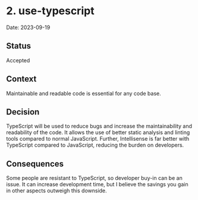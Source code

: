 # 2. use-typescript

Date: 2023-09-19

## Status

Accepted

## Context

Maintainable and readable code is essential for any code base.

## Decision

TypeScript will be used to reduce bugs and increase the maintainability and readability of the code. It allows the use of better static analysis and linting tools compared to normal JavaScript. Further, Intellisense is far better with TypeScript compared to JavaScript, reducing the burden on developers.

## Consequences

Some people are resistant to TypeScript, so developer buy-in can be an issue. It can increase development time, but I believe the savings you gain in other aspects outweigh this downside.
